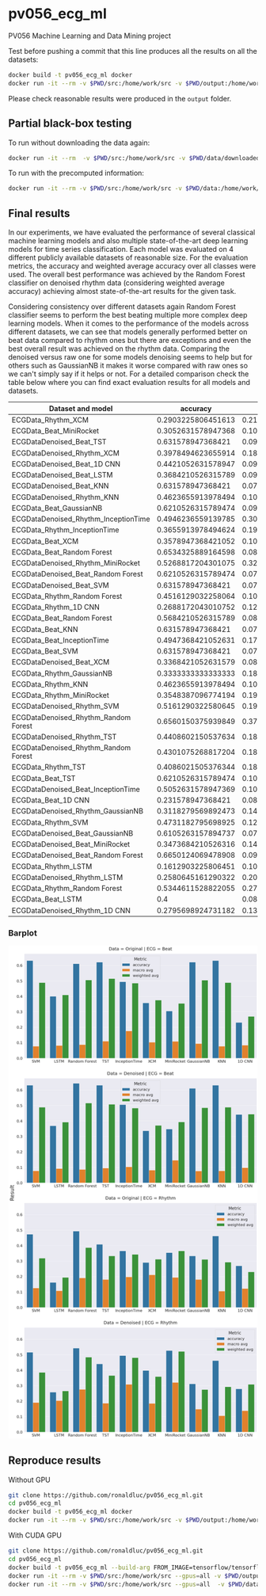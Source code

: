 # pv056_ecg_ml
PV056 Machine Learning and Data Mining project

Test before pushing a commit that this line produces all the results on all the datasets:
```bash
docker build -t pv056_ecg_ml docker
docker run -it --rm -v $PWD/src:/home/work/src -v $PWD/output:/home/work/output pv056_ecg_ml python3 main.py  
```
Please check reasonable results were produced in the `output` folder.

## Partial black-box testing
To run without downloading the data again:
```bash
docker run -it --rm  -v $PWD/src:/home/work/src -v $PWD/data/downloaded:/home/work/data/downloaded -v $PWD/output:/home/work/output pv056_ecg_ml python3 main.py
```

To run with the precomputed information:
```bash
docker run -it --rm -v $PWD/src:/home/work/src -v $PWD/data:/home/work/data -v $PWD/output:/home/work/output pv056_ecg_ml python3 main.py
```

## Final results

In our experiments, we have evaluated the performance of several classical machine learning models and also multiple
 state-of-the-art deep learning models for time series classification. 
Each model was evaluated on 4 different publicly available datasets of reasonable size. 
For the evaluation metrics, the accuracy and weighted average accuracy over all classes were used. 
The overall best performance was achieved by the Random Forest classifier on denoised rhythm data (considering weighted average accuracy)
achieving almost state-of-the-art results for the given task.


Considering consistency over different datasets again Random Forest classifier seems to perform the best beating
multiple more complex deep learning models.
When it comes to the performance of the models across different datasets, we can see that models generally performed better on beat data compared to rhythm ones
but there are exceptions and even the best overall result was achieved on the rhythm data.
Comparing the denoised versus raw one for some models denoising seems to help but for others such as GaussianNB it makes it worse
compared with raw ones so we can't simply say if it helps or not.
For a detailed comparison check the table below where you can find exact evaluation results for all models and datasets.

|Dataset and model                   |accuracy          |macro avg         |weighted avg      |
|------------------------------------|------------------|------------------|------------------|
|ECGData_Rhythm_XCM                  |0.2903225806451613|0.2115053515053514|0.3112673964286868|
|ECGData_Beat_MiniRocket             |0.3052631578947368|0.1090877192982456|0.3541680517082179|
|ECGDataDenoised_Beat_TST            |0.631578947368421 |0.0958133971291865|0.5075295895240493|
|ECGDataDenoised_Rhythm_XCM          |0.3978494623655914|0.1850793650793651|0.3593241167434716|
|ECGDataDenoised_Beat_1D CNN         |0.4421052631578947|0.0980537042403168|0.4444376661735474|
|ECGDataDenoised_Beat_LSTM           |0.3684210526315789|0.0918803418803418|0.392442645074224 |
|ECGDataDenoised_Beat_KNN            |0.631578947368421 |0.0774193548387096|0.4889643463497453|
|ECGDataDenoised_Rhythm_KNN          |0.4623655913978494|0.1053921568627451|0.2923782416192283|
|ECGData_Beat_GaussianNB             |0.6210526315789474|0.094             |0.5042105263157896|
|ECGDataDenoised_Rhythm_InceptionTime|0.4946236559139785|0.3086106023606024|0.4813247535021728|
|ECGData_Rhythm_InceptionTime        |0.3655913978494624|0.1971626939368874|0.3427616434900514|
|ECGData_Beat_XCM                    |0.3578947368421052|0.1030194805194805|0.3756801093643198|
|ECGData_Beat_Random Forest          |0.6534325889164598|0.0897356270644602|0.5366401611460966|
|ECGDataDenoised_Rhythm_MiniRocket   |0.5268817204301075|0.3209472234986055|0.5216227142794894|
|ECGDataDenoised_Beat_Random Forest  |0.6210526315789474|0.0766233766233766|0.4839371155160628|
|ECGDataDenoised_Beat_SVM            |0.631578947368421 |0.0774193548387096|0.4889643463497453|
|ECGData_Rhythm_Random Forest        |0.4516129032258064|0.1037037037037037|0.2876941457586619|
|ECGData_Rhythm_1D CNN               |0.2688172043010752|0.12196935891715  |0.2295442222893964|
|ECGData_Beat_Random Forest          |0.5684210526315789|0.085375816993464 |0.4748194014447884|
|ECGData_Beat_KNN                    |0.631578947368421 |0.0774193548387096|0.4889643463497453|
|ECGData_Beat_InceptionTime          |0.4947368421052631|0.1759632690541781|0.4851013484123531|
|ECGData_Beat_SVM                    |0.631578947368421 |0.0774193548387096|0.4889643463497453|
|ECGDataDenoised_Beat_XCM            |0.3368421052631579|0.0819897084048027|0.3714182540399025|
|ECGData_Rhythm_GaussianNB           |0.3333333333333333|0.180896570551743 |0.3103156751655083|
|ECGData_Rhythm_KNN                  |0.4623655913978494|0.1053921568627451|0.2923782416192283|
|ECGData_Rhythm_MiniRocket           |0.3548387096774194|0.1943425119948417|0.365192997202478 |
|ECGDataDenoised_Rhythm_SVM          |0.5161290322580645|0.1911111111111111|0.3856630824372759|
|ECGDataDenoised_Rhythm_Random Forest|0.6560150375939849|0.3705734660240814|0.6060608752944004|
|ECGDataDenoised_Rhythm_TST          |0.4408602150537634|0.1858858858858859|0.3651457909522426|
|ECGDataDenoised_Rhythm_Random Forest|0.4301075268817204|0.1811077132178049|0.3621308705653185|
|ECGData_Rhythm_TST                  |0.4086021505376344|0.1808688387635756|0.332794351470073 |
|ECGData_Beat_TST                    |0.6210526315789474|0.1098434004474272|0.5148004238784881|
|ECGDataDenoised_Beat_InceptionTime  |0.5052631578947369|0.1028123249299719|0.4826890756302519|
|ECGData_Beat_1D CNN                 |0.231578947368421 |0.0841647241647241|0.2698441908968225|
|ECGDataDenoised_Rhythm_GaussianNB   |0.3118279569892473|0.148076923076923 |0.2747311827956989|
|ECGData_Rhythm_SVM                  |0.4731182795698925|0.1261297182349814|0.318216117027662 |
|ECGDataDenoised_Beat_GaussianNB     |0.6105263157894737|0.0768211920529801|0.4851864761240849|
|ECGDataDenoised_Beat_MiniRocket     |0.3473684210526316|0.1457886557886558|0.393583609373083 |
|ECGDataDenoised_Beat_Random Forest  |0.6650124069478908|0.0973467441815496|0.5483525323827746|
|ECGData_Rhythm_LSTM                 |0.1612903225806451|0.1083603896103896|0.1937374901084578|
|ECGDataDenoised_Rhythm_LSTM         |0.2580645161290322|0.2031450962368076|0.2660955812172456|
|ECGData_Rhythm_Random Forest        |0.5344611528822055|0.2782146696956576|0.4870055110658955|
|ECGData_Beat_LSTM                   |0.4               |0.0821848739495798|0.4095886775762937|
|ECGDataDenoised_Rhythm_1D CNN       |0.2795698924731182|0.1377998345740281|0.3081725766429201|

### Barplot

![Barplot](barplot.png)

## Reproduce results

Without GPU
```bash
git clone https://github.com/ronaldluc/pv056_ecg_ml.git
cd pv056_ecg_ml
docker build -t pv056_ecg_ml docker
docker run -it --rm -v $PWD/src:/home/work/src -v $PWD/output:/home/work/output pv056_ecg_ml python3 main.py  
```

With CUDA GPU

```bash
git clone https://github.com/ronaldluc/pv056_ecg_ml.git
cd pv056_ecg_ml
docker build -t pv056_ecg_ml --build-arg FROM_IMAGE=tensorflow/tensorflow:latest-gpu docker
docker run -it --rm -v $PWD/src:/home/work/src --gpus=all -v $PWD/output:/home/work/output pv056_ecg_ml python3 main.py  
docker run -it --rm -v $PWD/src:/home/work/src --gpus=all  -v $PWD/data:/home/work/data -v $PWD/output:/home/work/output pv056_ecg_ml python3 main.py

```
